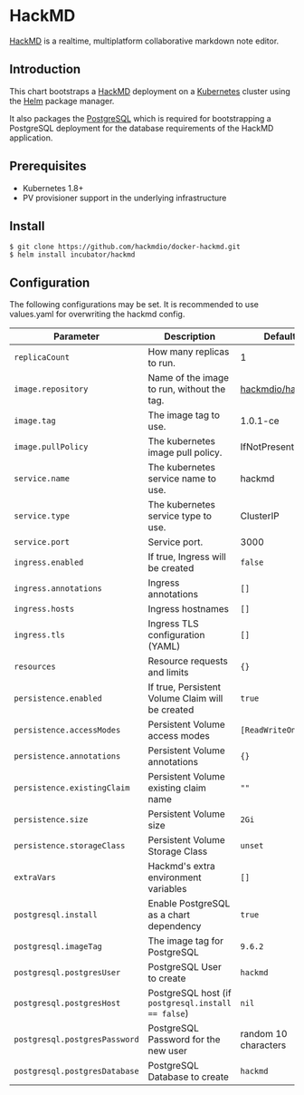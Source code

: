 # HackMD

[HackMD](https://hackmd.io) is a realtime, multiplatform collaborative markdown note editor.

## Introduction

This chart bootstraps a [HackMD](https://github.com/hackmdio/docker-hackmd) deployment on a [Kubernetes](http://kubernetes.io) cluster using the [Helm](https://helm.sh) package manager.

It also packages the [PostgreSQL](https://github.com/kubernetes/charts/tree/master/stable/postgresql) which is required for bootstrapping a PostgreSQL deployment for the database requirements of the HackMD application.

## Prerequisites

- Kubernetes 1.8+
- PV provisioner support in the underlying infrastructure

## Install

```console
$ git clone https://github.com/hackmdio/docker-hackmd.git
$ helm install incubator/hackmd
```

## Configuration

The following configurations may be set. It is recommended to use values.yaml for overwriting the hackmd config.

Parameter | Description | Default
--------- | ----------- | -------
`replicaCount` | How many replicas to run. | 1
`image.repository` | Name of the image to run, without the tag. | [hackmdio/hackmd](https://github.com/hackmdio/docker-hackmd)
`image.tag` | The image tag to use. | 1.0.1-ce
`image.pullPolicy` | The kubernetes image pull policy. | IfNotPresent
`service.name` | The kubernetes service name to use. | hackmd
`service.type` | The kubernetes service type to use. | ClusterIP
`service.port` | Service port. | 3000
`ingress.enabled` | If true, Ingress will be created | `false`
`ingress.annotations` | Ingress annotations | `[]`
`ingress.hosts` | Ingress hostnames | `[]`
`ingress.tls` | Ingress TLS configuration (YAML) | `[]`
`resources` | Resource requests and limits | `{}`
`persistence.enabled` | If true, Persistent Volume Claim will be created | `true`
`persistence.accessModes` | Persistent Volume access modes | `[ReadWriteOnce]`
`persistence.annotations` | Persistent Volume annotations | `{}`
`persistence.existingClaim` | Persistent Volume existing claim name | `""`
`persistence.size` | Persistent Volume size | `2Gi`
`persistence.storageClass` | Persistent Volume Storage Class |  `unset`
`extraVars` | Hackmd's extra environment variables | `[]`
`postgresql.install` | Enable PostgreSQL as a chart dependency | `true`
`postgresql.imageTag` | The image tag for PostgreSQL | `9.6.2`
`postgresql.postgresUser` | PostgreSQL User to create | `hackmd`
`postgresql.postgresHost` | PostgreSQL host (if `postgresql.install == false`)  | `nil`
`postgresql.postgresPassword` | PostgreSQL Password for the new user | random 10 characters
`postgresql.postgresDatabase` | PostgreSQL Database to create | `hackmd`
